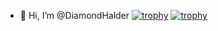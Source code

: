 - 👋 Hi, I’m @DiamondHalder
[![trophy](https://github-profile-trophy.vercel.app/?username=DiamondHalder&theme=default)](https://github.com/ryo-ma/github-profile-trophy)
[![trophy](https://github-profile-trophy.vercel.app/?username=DiamondHalder&theme=ondark&row=1&column=6)](https://github.com/ryo-ma/github-profile-trophy)



<!---
DiamondHalder/DiamondHalder is a ✨ special ✨ repository because its `README.md` (this file) appears on your GitHub profile.
You can click the Preview link to take a look at your changes.
--->
